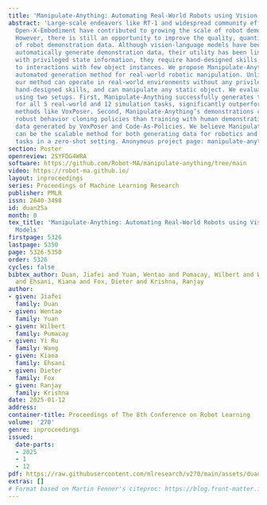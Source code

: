```yaml
---
title: 'Manipulate-Anything: Automating Real-World Robots using Vision-Language Models'
abstract: 'Large-scale endeavors like RT-1 and widespread community efforts such as
  Open-X-Embodiment have contributed to growing the scale of robot demonstration data.
  However, there is still an opportunity to improve the quality, quantity, and diversity
  of robot demonstration data. Although vision-language models have been shown to
  automatically generate demonstration data, their utility has been limited to environments
  with privileged state information, they require hand-designed skills, and are limited
  to interactions with few object instances. We propose Manipulate-Anything, a scalable
  automated generation method for real-world robotic manipulation. Unlike prior work,
  our method can operate in real-world environments without any privileged state information,
  hand-designed skills, and can manipulate any static object. We evaluate our method
  using two setups. First, Manipulate-Anything successfully generates trajectories
  for all 5 real-world and 12 simulation tasks, significantly outperforming existing
  methods like VoxPoser. Second, Manipulate-Anything’s demonstrations can train more
  robust behavior cloning policies than training with human demonstrations, or from
  data generated by VoxPoser and Code-As-Policies. We believe Manipulate-Anything
  can be the scalable method for both generating data for robotics and solving novel
  tasks in a zero-shot setting. Anonymous project page: manipulate-anything.github.io.'
section: Poster
openreview: 2SYFDG4WRA
software: https://github.com/Robot-MA/manipulate-anything/tree/main
video: https://robot-ma.github.io/
layout: inproceedings
series: Proceedings of Machine Learning Research
publisher: PMLR
issn: 2640-3498
id: duan25a
month: 0
tex_title: 'Manipulate-Anything: Automating Real-World Robots using Vision-Language
  Models'
firstpage: 5326
lastpage: 5350
page: 5326-5350
order: 5326
cycles: false
bibtex_author: Duan, Jiafei and Yuan, Wentao and Pumacay, Wilbert and Wang, Yi Ru
  and Ehsani, Kiana and Fox, Dieter and Krishna, Ranjay
author:
- given: Jiafei
  family: Duan
- given: Wentao
  family: Yuan
- given: Wilbert
  family: Pumacay
- given: Yi Ru
  family: Wang
- given: Kiana
  family: Ehsani
- given: Dieter
  family: Fox
- given: Ranjay
  family: Krishna
date: 2025-01-12
address:
container-title: Proceedings of The 8th Conference on Robot Learning
volume: '270'
genre: inproceedings
issued:
  date-parts:
  - 2025
  - 1
  - 12
pdf: https://raw.githubusercontent.com/mlresearch/v270/main/assets/duan25a/duan25a.pdf
extras: []
# Format based on Martin Fenner's citeproc: https://blog.front-matter.io/posts/citeproc-yaml-for-bibliographies/
---
```

